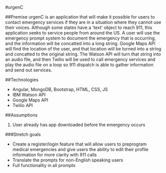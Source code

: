#urgenC

##Premise
urgenC is an application that will make it possible for users to contact emergency services if they are in a situation where they cannot use their voices. Although some states have a 'text' object to reach 911, this application seeks to service people from around the US. A user will use the emergency prompt system to document the emergency that is occurring, and the information will be concatted into a long string. Google Maps API will find the location of the user, and that location will be turned into a string and concatted to the original string. The Watson API will turn that string into an audio file, and then Twilio will be used to call emergency services and play the audio file on a loop so 911 dispatch is able to gather information and send out services.

##Technologies
+ Angular, MongoDB, Bootstrap, HTML, CSS, JS
+ IBM Watson API
+ Google Maps API
+ Twilio API

##Assumptions
1. User already has app downloaded before the emergency occurs

###Stretch goals
+ Create a register/login feature that will allow users to preprogram medical emergencies and give users the ability to edit their profile information for more clarity with 911 calls
+ Translate the prompts for non-English speaking users
+ Full functionality in all prompts
